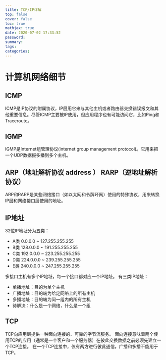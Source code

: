 ```yaml
---
title: TCP/IP详解
top: false
cover: false
toc: true
mathjax: true
date: 2020-07-02 17:33:52
password:
summary:
tags:
categories:
---
```

# 计算机网络细节
## ICMP
ICMP是IP协议的附属协议，IP层用它来与其他主机或者路由器交换错误报文和其他重要信息。尽管ICMP主要被IP使用，但应用程序也有可能访问它，比如Ping和Traceroute。

<!--more-->  
## IGMP

IGMP是Internet组管理协议(internet group management protocol)。它用来把一个UDP数据报多播到多个主机。

## ARP（地址解析协议 address ） RARP（逆地址解析协议）

ARP和RARP是某些网络接口（如以太网和令牌环网）使用的特殊协议，用来转换IP层和网络接口层使用的地址。

## IP地址

32位IP地址分为五类： 
* A类 0.0.0.0 ~ 127.255.255.255 
* B类 128.0.0.0 ~ 191.255.255.255
* C类 192.0.0.0 ~ 223.255.255.255
* D类 224.0.0.0 ~ 239.255.255.255
* E类 240.0.0.0 ~ 247.255.255.255
  
多接口主机有多个IP地址，每一个接口都对应一个IP地址。
有三类IP地址：
* 单播地址：目的为单个主机
* 广播地址：目的端为给定网络上的所有主机
* 多播地址：目的端为同一组内的所有主机
* 待解决：什么是一个网络，什么是一个组
  



























## TCP

TCP向应用层提供一种面向连接的、可靠的字节流服务。
面向连接意味着两个使用TCP的应用（通常是一个客户和一个服务器）在彼此交换数据之前必须先建立一个TCP连接。
在一个TCP连接中，仅有两方进行彼此通信，广播和多播不能用于TCP。
